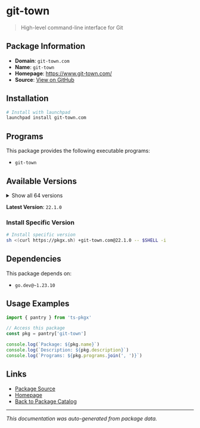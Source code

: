 # git-town

> High-level command-line interface for Git

## Package Information

- **Domain**: `git-town.com`
- **Name**: `git-town`
- **Homepage**: https://www.git-town.com/
- **Source**: [View on GitHub](https://github.com/pkgxdev/pantry/tree/main/projects/git-town.com/package.yml)

## Installation

```bash
# Install with launchpad
launchpad install git-town.com
```

## Programs

This package provides the following executable programs:

- `git-town`

## Available Versions

<details>
<summary>Show all 64 versions</summary>

- `22.1.0`, `22.0.0`, `21.5.0`, `21.4.3`, `21.4.2`
- `21.4.1`, `21.4.0`, `21.3.0`, `21.2.0`, `21.1.0`
- `21.0.0`, `20.2.0`, `20.1.0`, `20.0.0`, `19.0.0`
- `18.3.2`, `18.3.1`, `18.3.0`, `18.2.0`, `18.1.0`
- `18.0.0`, `17.3.0`, `17.2.0`, `17.1.1`, `17.1.0`
- `17.0.0`, `16.7.0`, `16.6.1`, `16.6.0`, `16.5.0`
- `16.4.1`, `16.4.0`, `16.3.0`, `16.2.1`, `16.2.0`
- `16.1.1`, `16.1.0`, `16.0.0`, `15.3.0`, `15.2.0`
- `15.1.0`, `15.0.0`, `14.4.1`, `14.4.0`, `14.3.1`
- `14.3.0`, `14.2.3`, `14.2.2`, `14.2.1`, `14.2.0`
- `14.1.0`, `14.0.0`, `13.0.2`, `13.0.1`, `13.0.0`
- `12.1.0`, `12.0.0`, `11.1.0`, `11.0.0`, `10.0.3`
- `10.0.2`, `10.0.1`, `10.0.0`, `9.0.1`

</details>

**Latest Version**: `22.1.0`

### Install Specific Version

```bash
# Install specific version
sh <(curl https://pkgx.sh) +git-town.com@22.1.0 -- $SHELL -i
```

## Dependencies

This package depends on:

- `go.dev@~1.23.10`

## Usage Examples

```typescript
import { pantry } from 'ts-pkgx'

// Access this package
const pkg = pantry['git-town']

console.log(`Package: ${pkg.name}`)
console.log(`Description: ${pkg.description}`)
console.log(`Programs: ${pkg.programs.join(', ')}`)
```

## Links

- [Package Source](https://github.com/pkgxdev/pantry/tree/main/projects/git-town.com/package.yml)
- [Homepage](https://www.git-town.com/)
- [Back to Package Catalog](../../package-catalog.md)

---

*This documentation was auto-generated from package data.*
